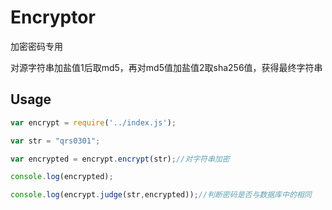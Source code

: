 # Encryptor

加密密码专用

对源字符串加盐值1后取md5，再对md5值加盐值2取sha256值，获得最终字符串

## Usage

```js
var encrypt = require('../index.js');

var str = "qrs0301";

var encrypted = encrypt.encrypt(str);//对字符串加密

console.log(encrypted);

console.log(encrypt.judge(str,encrypted));//判断密码是否与数据库中的相同

```

